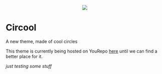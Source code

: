 <p align="center">
	<img src="https://cdn.discordapp.com/attachments/336255588566695947/336610455822925825/image.png">
</p>

# Circool


A new theme, made of cool circles


This theme is currently being hosted on YouRepo [here](http://colinj.yourepo.com/) until we can find a better place for it.


*just testing some stuff*
